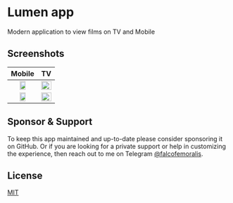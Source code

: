# Lumen app

Modern application to view films on TV and Mobile

## Screenshots

|Mobile|TV|
|:-------------------------:|:-------------------------:|
|<img src="https://github.com/user-attachments/assets/2db81415-7acf-43c0-bc99-39654a0c0f8b" width="50%" />|<img src="https://github.com/user-attachments/assets/5b772bcf-141d-4a54-b631-ea8f3b569c7a" width="100%" />
|<img src="https://github.com/user-attachments/assets/3b0e4216-43d9-4a8d-9cbb-06642193e16c" width="50%" />|<img src="https://github.com/user-attachments/assets/7b42c53b-b6c1-42e5-a87d-2a2693e0db38" width="100%" />

## Sponsor & Support

To keep this app maintained and up-to-date please consider sponsoring it on GitHub. Or if you are looking for a private support or help in customizing the experience, then reach out to me on Telegram [@falcofemoralis](https://t.me/falcofemoralis).

## License

[MIT](./LICENSE)

